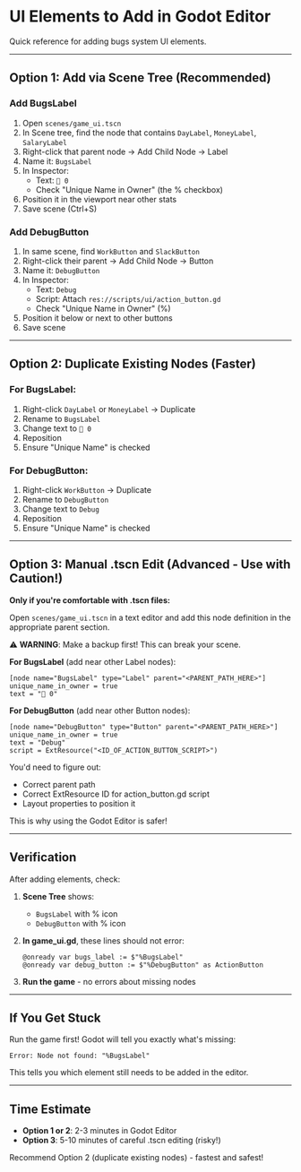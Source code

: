 # UI Elements to Add in Godot Editor

Quick reference for adding bugs system UI elements.

---

## Option 1: Add via Scene Tree (Recommended)

### Add BugsLabel

1. Open `scenes/game_ui.tscn`
2. In Scene tree, find the node that contains `DayLabel`, `MoneyLabel`, `SalaryLabel`
3. Right-click that parent node → Add Child Node → Label
4. Name it: `BugsLabel`
5. In Inspector:
   - Text: `🐛 0`
   - Check "Unique Name in Owner" (the % checkbox)
6. Position it in the viewport near other stats
7. Save scene (Ctrl+S)

### Add DebugButton

1. In same scene, find `WorkButton` and `SlackButton`
2. Right-click their parent → Add Child Node → Button
3. Name it: `DebugButton`
4. In Inspector:
   - Text: `Debug`
   - Script: Attach `res://scripts/ui/action_button.gd`
   - Check "Unique Name in Owner" (%)
5. Position it below or next to other buttons
6. Save scene

---

## Option 2: Duplicate Existing Nodes (Faster)

### For BugsLabel:
1. Right-click `DayLabel` or `MoneyLabel` → Duplicate
2. Rename to `BugsLabel`
3. Change text to `🐛 0`
4. Reposition
5. Ensure "Unique Name" is checked

### For DebugButton:
1. Right-click `WorkButton` → Duplicate
2. Rename to `DebugButton`
3. Change text to `Debug`
4. Reposition
5. Ensure "Unique Name" is checked

---

## Option 3: Manual .tscn Edit (Advanced - Use with Caution!)

**Only if you're comfortable with .tscn files:**

Open `scenes/game_ui.tscn` in a text editor and add this node definition in the appropriate parent section.

⚠️ **WARNING**: Make a backup first! This can break your scene.

**For BugsLabel** (add near other Label nodes):
```
[node name="BugsLabel" type="Label" parent="<PARENT_PATH_HERE>"]
unique_name_in_owner = true
text = "🐛 0"
```

**For DebugButton** (add near other Button nodes):
```
[node name="DebugButton" type="Button" parent="<PARENT_PATH_HERE>"]
unique_name_in_owner = true
text = "Debug"
script = ExtResource("<ID_OF_ACTION_BUTTON_SCRIPT>")
```

You'd need to figure out:
- Correct parent path
- Correct ExtResource ID for action_button.gd script
- Layout properties to position it

This is why using the Godot Editor is safer!

---

## Verification

After adding elements, check:

1. **Scene Tree** shows:
   - `BugsLabel` with % icon
   - `DebugButton` with % icon

2. **In game_ui.gd**, these lines should not error:
   ```gdscript
   @onready var bugs_label := $"%BugsLabel"
   @onready var debug_button := $"%DebugButton" as ActionButton
   ```

3. **Run the game** - no errors about missing nodes

---

## If You Get Stuck

Run the game first! Godot will tell you exactly what's missing:

```
Error: Node not found: "%BugsLabel"
```

This tells you which element still needs to be added in the editor.

---

## Time Estimate

- **Option 1 or 2**: 2-3 minutes in Godot Editor
- **Option 3**: 5-10 minutes of careful .tscn editing (risky!)

Recommend Option 2 (duplicate existing nodes) - fastest and safest!
